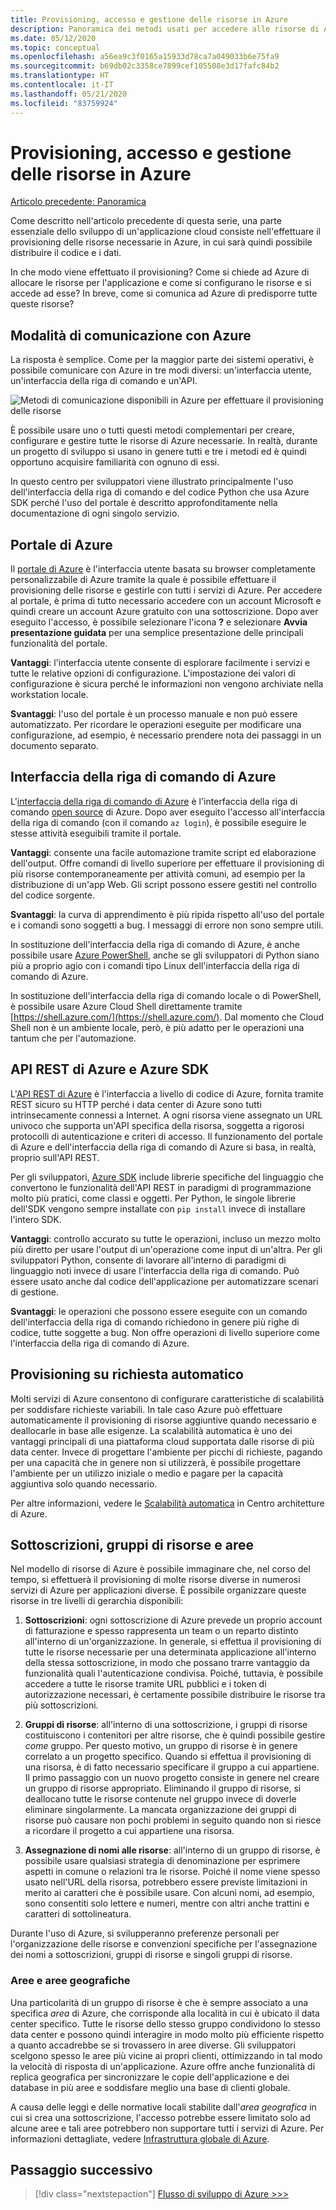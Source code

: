 ```yaml
---
title: Provisioning, accesso e gestione delle risorse in Azure
description: Panoramica dei metodi usati per accedere alle risorse di Azure, tra cui il portale di Azure, l'interfaccia della riga di comando di Azure e Azure SDK.
ms.date: 05/12/2020
ms.topic: conceptual
ms.openlocfilehash: a56ea9c3f0165a15933d78ca7a049033b6e75fa9
ms.sourcegitcommit: b69db02c3358ce7899cef105508e3d17fafc84b2
ms.translationtype: HT
ms.contentlocale: it-IT
ms.lasthandoff: 05/21/2020
ms.locfileid: "83759924"
---
```

# <a name="provisioning-accessing-and-managing-resources-on-azure"></a>Provisioning, accesso e gestione delle risorse in Azure

[Articolo precedente: Panoramica](cloud-development-overview.md)

Come descritto nell'articolo precedente di questa serie, una parte essenziale dello sviluppo di un'applicazione cloud consiste nell'effettuare il provisioning delle risorse necessarie in Azure, in cui sarà quindi possibile distribuire il codice e i dati.

In che modo viene effettuato il provisioning? Come si chiede ad Azure di allocare le risorse per l'applicazione e come si configurano le risorse e si accede ad esse? In breve, come si comunica ad Azure di predisporre tutte queste risorse?

## <a name="means-of-communicating-with-azure"></a>Modalità di comunicazione con Azure

La risposta è semplice. Come per la maggior parte dei sistemi operativi, è possibile comunicare con Azure in tre modi diversi: un'interfaccia utente, un'interfaccia della riga di comando e un'API.

![Metodi di comunicazione disponibili in Azure per effettuare il provisioning delle risorse](media/cloud-development/communication-with-azure.png)

È possibile usare uno o tutti questi metodi complementari per creare, configurare e gestire tutte le risorse di Azure necessarie. In realtà, durante un progetto di sviluppo si usano in genere tutti e tre i metodi ed è quindi opportuno acquisire familiarità con ognuno di essi.

In questo centro per sviluppatori viene illustrato principalmente l'uso dell'interfaccia della riga di comando e del codice Python che usa Azure SDK perché l'uso del portale è descritto approfonditamente nella documentazione di ogni singolo servizio.

## <a name="azure-portal"></a>Portale di Azure

Il [portale di Azure](https://portal.azure.com) è l'interfaccia utente basata su browser completamente personalizzabile di Azure tramite la quale è possibile effettuare il provisioning delle risorse e gestirle con tutti i servizi di Azure. Per accedere al portale, è prima di tutto necessario accedere con un account Microsoft e quindi creare un account Azure gratuito con una sottoscrizione. Dopo aver eseguito l'accesso, è possibile selezionare l'icona **?** e selezionare **Avvia presentazione guidata** per una semplice presentazione delle principali funzionalità del portale.

**Vantaggi**: l'interfaccia utente consente di esplorare facilmente i servizi e tutte le relative opzioni di configurazione. L'impostazione dei valori di configurazione è sicura perché le informazioni non vengono archiviate nella workstation locale.

**Svantaggi**: l'uso del portale è un processo manuale e non può essere automatizzato. Per ricordare le operazioni eseguite per modificare una configurazione, ad esempio, è necessario prendere nota dei passaggi in un documento separato.

## <a name="azure-cli"></a>Interfaccia della riga di comando di Azure

L'[interfaccia della riga di comando di Azure](/cli/azure/?view=azure-cli-latest) è l'interfaccia della riga di comando [open source](https://github.com/Azure/azure-cli) di Azure. Dopo aver eseguito l'accesso all'interfaccia della riga di comando (con il comando `az login`), è possibile eseguire le stesse attività eseguibili tramite il portale.
  
**Vantaggi**: consente una facile automazione tramite script ed elaborazione dell'output. Offre comandi di livello superiore per effettuare il provisioning di più risorse contemporaneamente per attività comuni, ad esempio per la distribuzione di un'app Web. Gli script possono essere gestiti nel controllo del codice sorgente.

**Svantaggi**: la curva di apprendimento è più ripida rispetto all'uso del portale e i comandi sono soggetti a bug. I messaggi di errore non sono sempre utili.

In sostituzione dell'interfaccia della riga di comando di Azure, è anche possibile usare [Azure PowerShell](/powershell/), anche se gli sviluppatori di Python siano più a proprio agio con i comandi tipo Linux dell'interfaccia della riga di comando di Azure.

In sostituzione dell'interfaccia della riga di comando locale o di PowerShell, è possibile usare Azure Cloud Shell direttamente tramite [https://shell.azure.com/](https://shell.azure.com/). Dal momento che Cloud Shell non è un ambiente locale, però, è più adatto per le operazioni una tantum che per l'automazione.

## <a name="azure-rest-api-and-azure-sdk"></a>API REST di Azure e Azure SDK

L'[API REST di Azure](/rest/api/?view=Azure) è l'interfaccia a livello di codice di Azure, fornita tramite REST sicuro su HTTP perché i data center di Azure sono tutti intrinsecamente connessi a Internet. A ogni risorsa viene assegnato un URL univoco che supporta un'API specifica della risorsa, soggetta a rigorosi protocolli di autenticazione e criteri di accesso. Il funzionamento del portale di Azure e dell'interfaccia della riga di comando di Azure si basa, in realtà, proprio sull'API REST.

Per gli sviluppatori, [Azure SDK](https://azure.microsoft.com/downloads/) include librerie specifiche del linguaggio che convertono le funzionalità dell'API REST in paradigmi di programmazione molto più pratici, come classi e oggetti. Per Python, le singole librerie dell'SDK vengono sempre installate con `pip install` invece di installare l'intero SDK.

**Vantaggi**: controllo accurato su tutte le operazioni, incluso un mezzo molto più diretto per usare l'output di un'operazione come input di un'altra. Per gli sviluppatori Python, consente di lavorare all'interno di paradigmi di linguaggio noti invece di usare l'interfaccia della riga di comando. Può essere usato anche dal codice dell'applicazione per automatizzare scenari di gestione.
  
**Svantaggi**: le operazioni che possono essere eseguite con un comando dell'interfaccia della riga di comando richiedono in genere più righe di codice, tutte soggette a bug. Non offre operazioni di livello superiore come l'interfaccia della riga di comando di Azure.

## <a name="automatic-on-demand-provisioning"></a>Provisioning su richiesta automatico

Molti servizi di Azure consentono di configurare caratteristiche di scalabilità per soddisfare richieste variabili. In tale caso Azure può effettuare automaticamente il provisioning di risorse aggiuntive quando necessario e deallocarle in base alle esigenze. La scalabilità automatica è uno dei vantaggi principali di una piattaforma cloud supportata dalle risorse di più data center. Invece di progettare l'ambiente per picchi di richieste, pagando per una capacità che in genere non si utilizzerà, è possibile progettare l'ambiente per un utilizzo iniziale o medio e pagare per la capacità aggiuntiva solo quando necessario.

Per altre informazioni, vedere le [Scalabilità automatica](/azure/architecture/best-practices/auto-scaling) in Centro architetture di Azure.

## <a name="subscriptions-resource-groups-and-regions"></a>Sottoscrizioni, gruppi di risorse e aree

Nel modello di risorse di Azure è possibile immaginare che, nel corso del tempo, si effettuerà il provisioning di molte risorse diverse in numerosi servizi di Azure per applicazioni diverse. È possibile organizzare queste risorse in tre livelli di gerarchia disponibili:

1. **Sottoscrizioni**: ogni sottoscrizione di Azure prevede un proprio account di fatturazione e spesso rappresenta un team o un reparto distinto all'interno di un'organizzazione. In generale, si effettua il provisioning di tutte le risorse necessarie per una determinata applicazione all'interno della stessa sottoscrizione, in modo che possano trarre vantaggio da funzionalità quali l'autenticazione condivisa. Poiché, tuttavia, è possibile accedere a tutte le risorse tramite URL pubblici e i token di autorizzazione necessari, è certamente possibile distribuire le risorse tra più sottoscrizioni.

1. **Gruppi di risorse**: all'interno di una sottoscrizione, i gruppi di risorse costituiscono i contenitori per altre risorse, che è quindi possibile gestire *come* gruppo. Per questo motivo, un gruppo di risorse è in genere correlato a un progetto specifico. Quando si effettua il provisioning di una risorsa, è di fatto necessario specificare il gruppo a cui appartiene. Il primo passaggio con un nuovo progetto consiste in genere nel creare un gruppo di risorse appropriato. Eliminando il gruppo di risorse, si deallocano tutte le risorse contenute nel gruppo invece di doverle eliminare singolarmente. La mancata organizzazione dei gruppi di risorse può causare non pochi problemi in seguito quando non si riesce a ricordare il progetto a cui appartiene una risorsa.

1. **Assegnazione di nomi alle risorse**: all'interno di un gruppo di risorse, è possibile usare qualsiasi strategia di denominazione per esprimere aspetti in comune o relazioni tra le risorse. Poiché il nome viene spesso usato nell'URL della risorsa, potrebbero essere previste limitazioni in merito ai caratteri che è possibile usare. Con alcuni nomi, ad esempio, sono consentiti solo lettere e numeri, mentre con altri anche trattini e caratteri di sottolineatura.

Durante l'uso di Azure, si svilupperanno preferenze personali per l'organizzazione delle risorse e convenzioni specifiche per l'assegnazione dei nomi a sottoscrizioni, gruppi di risorse e singoli gruppi di risorse.

### <a name="regions-and-geographies"></a>Aree e aree geografiche

Una particolarità di un gruppo di risorse è che è sempre associato a una specifica *area* di Azure, che corrisponde alla località in cui è ubicato il data center specifico. Tutte le risorse dello stesso gruppo condividono lo stesso data center e possono quindi interagire in modo molto più efficiente rispetto a quanto accadrebbe se si trovassero in aree diverse. Gli sviluppatori scelgono spesso le aree più vicine ai propri clienti, ottimizzando in tal modo la velocità di risposta di un'applicazione. Azure offre anche funzionalità di replica geografica per sincronizzare le copie dell'applicazione e dei database in più aree e soddisfare meglio una base di clienti globale.

A causa delle leggi e delle normative locali stabilite dall'*area geografica* in cui si crea una sottoscrizione, l'accesso potrebbe essere limitato solo ad alcune aree e tali aree potrebbero non supportare tutti i servizi di Azure. Per informazioni dettagliate, vedere [Infrastruttura globale di Azure](https://azure.microsoft.com/global-infrastructure/).

## <a name="next-step"></a>Passaggio successivo

> [!div class="nextstepaction"]
> [Flusso di sviluppo di Azure >>>](cloud-development-flow.md)
